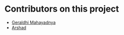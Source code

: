 # Contributors on this project

- [Geraldhi Mahayadnya](https://github.com/gerald-apm)
- [Arshad](https://github.com/mdArshad10)